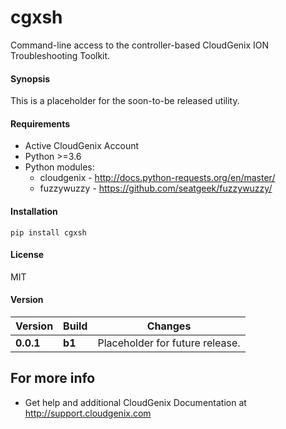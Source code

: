 # cgxsh
Command-line access to the controller-based CloudGenix ION Troubleshooting Toolkit.

#### Synopsis
This is a placeholder for the soon-to-be released utility. 

#### Requirements
* Active CloudGenix Account
* Python >=3.6
* Python modules:
    * cloudgenix - <http://docs.python-requests.org/en/master/>
    * fuzzywuzzy - <https://github.com/seatgeek/fuzzywuzzy/>

#### Installation
`pip install cgxsh`

#### License
MIT

#### Version
| Version | Build | Changes |
| ------- | ----- | ------- |
| **0.0.1** | **b1** | Placeholder for future release. |

## For more info
 * Get help and additional CloudGenix Documentation at <http://support.cloudgenix.com>